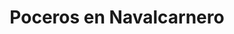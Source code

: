 ---
id: 'service-11'
title: 'Poceros en Navalcarnero'

titleMeta: "Desatascos y Poceros en Navalcarnero - Desatrancos 24h "
lugar: 'Navalcarnero'
canonical: https://www.desatascos-madrid.com/desatascos/desatascos-navalcarnero
mediumImage: 'renovation-lg.webp'
largeImage: 'desatascosnavalcarnero-md.webp'
detailBreadcrumbSubTitle: 'Single Service'
metaContent: "Desatascos y Poceros en Navalcarnero. Desatrancos urgentes 24h 🚨. Respuestas rápidas y efectivas en emergencias. ¡Contáctanos! ☎️ 647 376 782"
detailBreadcrumbDesc: 'Empresa de poceros en Pozuelo con los mejores precios'


title2: 'Desatascos en Navalcarnero'
#PARRAFO color negro de fondo y letras en verde
detailSubTitle: 'Desatascos y Obras de Pocería en Navalcarnero: Soluciones a tus problemas de Tuberías'

#PARRAFO slider
parrafo: "Desatascos y obras de pocería en Navalcarnero con Desatascos Pociten"

#PARRAFO Primera pregunta



descripcion: "Si está buscando servicios de desatascos y obras de pocería en Navalcarnero, Desatascos Pociten es su mejor opción. Ofrecemos servicios profesionales y eficientes para satisfacer las necesidades de nuestros clientes en cuanto a desatascos, obras de pocería, limpieza de tuberías y mantenimiento de redes de saneamiento en Navalcarnero y sus alrededores."
detailDesc: ""

#PARRAFO Segunda pregunta
pregunta2: "¿Quiénes somos?"
descripcion1: "Somos una empresa con amplia experiencia en el sector de desatascos y obras de pocería en Navalcarnero. Nuestro equipo de profesionales altamente capacitados y con amplia experiencia en el sector, están siempre dispuestos a ofrecer soluciones rápidas y eficientes para cualquier problema relacionado con desatascos, obras de pocería, limpieza de tuberías y mantenimiento de redes de saneamiento en Navalcarnero y sus alrededores."
descripcion2: ""

#PARRAFO Tercera pregunta
pregunta3: "¿Por qué es importante contratar a una empresa de desatascos y obras de pocería?"
descripcion3: "Contratar a una empresa de desatascos y obras de pocería puede ser una decisión muy sabia. Las obstrucciones en sistemas de alcantarillado pueden causar problemas graves, como inundaciones y malos olores. Además, las tuberías y sistemas de alcantarillado pueden desgastarse con el tiempo, lo que podría llevar a fugas o roturas. Una empresa de desatascos y obras de pocería puede proporcionar servicios de mantenimiento y reparación regulares para garantizar que tus sistemas de alcantarillado funcionen correctamente y reducir el riesgo de problemas costosos en el futuro."

#Set inner Html con contenido variable

contenidoDescripcion: "
<h2>¿Cómo elegir la mejor empresa de desatascos y obras de pocería?</h2>
<p>Elegir la mejor empresa de desatascos y obras de pocería en Navalcarnero puede parecer desafiante, pero hay algunas cosas a tener en cuenta al tomar esta decisión. Primero, busca una empresa con experiencia y una buena reputación en la industria. También es importante elegir una empresa que ofrezca una amplia gama de servicios, desde la eliminación de obstrucciones hasta la instalación y reparación de sistemas de alcantarillado. Además, busca una empresa que utilice tecnología avanzada y técnicas modernas para garantizar que tus sistemas de alcantarillado reciban el mejor cuidado posible.</p>
<br>

<h2>¿Qué servicios ofrece Desatascos Pociten?</h2>
<p>Desatascos Pociten es una empresa de desatascos y obras de pocería en Navalcarnero que ofrece una amplia gama de servicios, incluyendo:</p>
<br>
<h3>Desatascos de tuberías</h3>
<p>Nuestros servicios de desatascos de tuberías son eficientes y profesionales, utilizando tecnología de última generación para solucionar cualquier obstrucción en su red de saneamiento. Contamos con personal altamente capacitado para resolver cualquier tipo de bloqueo.</p>
<br>
<h3>Obras de pocería</h3>
<p>Realizamos obras de pocería de cualquier envergadura, desde reparaciones hasta la instalación de nuevos sistemas de saneamiento. Utilizamos materiales de alta calidad para garantizar la durabilidad y eficiencia en nuestras obras.</p>
<br>
<h3>Limpieza de tuberías</h3>
<p>Ofrecemos servicios de limpieza de tuberías, utilizando maquinaria especializada para eliminar la acumulación de residuos en su red de saneamiento. Esto previene futuras obstrucciones y asegura el correcto funcionamiento de su sistema.</p>
<br>
<h3>Mantenimiento de redes de saneamiento</h3>
<p>Realizamos mantenimiento preventivo para evitar obstrucciones y otros problemas en su sistema de saneamiento. Este servicio es esencial para asegurar el correcto funcionamiento de su red y evitar problemas costosos en el futuro.</p>
<br>
<h2>¿Por qué elegirnos?</h2>
<p>En Desatascos Pociten, ofrecemos servicios de desatascos y obras de pocería en Navalcarnero de la más alta calidad. Nuestro equipo altamente capacitado está disponible las 24 horas del día, los 7 días de la semana, para atender cualquier emergencia relacionada con desatascos y obras de pocería. Utilizamos tecnología de última generación y materiales de alta calidad para garantizar la durabilidad y eficiencia en nuestros servicios.</p>

"

#PARRAFO Cuarta pregunta
pregunta4: "¿Cómo contactarnos?"
descripcion4: "Si necesita servicios de desatascos y obras de pocería en Navalcarnero, contáctenos al +34 647 376 782 o envíenos un correo electrónico a info@Desatascos Pociten.es. Nuestro equipo de profesionales altamente capacitados y con amplia experiencia en el sector está disponible las 24 horas del día, los 7 días de la semana para atender cualquier emergencia relacionada con desatascos y obras de pocería."

#PARRAFO Quinta pregunta
descripcion5: "En resumen, en Desatascos Pociten ofrecemos servicios de desatascos y obras de pocería en Navalcarnero de alta calidad y eficiencia, utilizando tecnología de última generación y materiales de alta calidad para garantizar el correcto funcionamiento de su sistema de saneamiento. Con nuestro equipo altamente capacitado y experiencia en el sector, estamos siempre dispuestos a ofrecer soluciones rápidas y eficientes para cualquier problema relacionado con desatascos, obras de pocería, limpieza de tuberías y mantenimiento de redes de saneamiento en Navalcarnero y sus alrededores."




#OPCIONES LI

option1: '✅ Pisos y viviendas en general con problemas de atascos en bañeras, fregaderos o inodoros.'
option2: '✅ Chalets individuales, adosados o pareados de clientes particulares en general con problemas de atascos en arquetas de hojas o tierra. '
option3: '✅ Colegios con atascos en general de aseos y arquetas de patios.'
option4: '✅ Urbanizaciones con atascos, arquetas deterioradas, problemas de tuberías o bajantes.'
option5: '✅ Restaurantes con problemas de atascos en cocina, fregaderos o en los aseos de los clientes.'
option6: '✅ Instalaciones deportivas con problemas en los desagües de las piscina o vaciado de arquetas en los vestuarios.'
option7: '✅ Hoteles para el mantenimiento de sus instalaciones, queriendo dar siempre el mejor servicio a sus huéspedes.'
option 8: '✅ Multinacionales para incidencias o mantenimiento de las instalaciones distribuidas en sus oficinas.'
option 9: '✅ Naves industriales, que generan residuos que sin remedio se acumulan en sus arquetas produciendo atrancos.'


#PARRAFO TEXTO FONDO NEGRO LETRAS VERDES ANTES DE BOTON

parrafo1: '<h2>24 HORAS A TU SERVICIO</h2>'


isFeatured: true
---